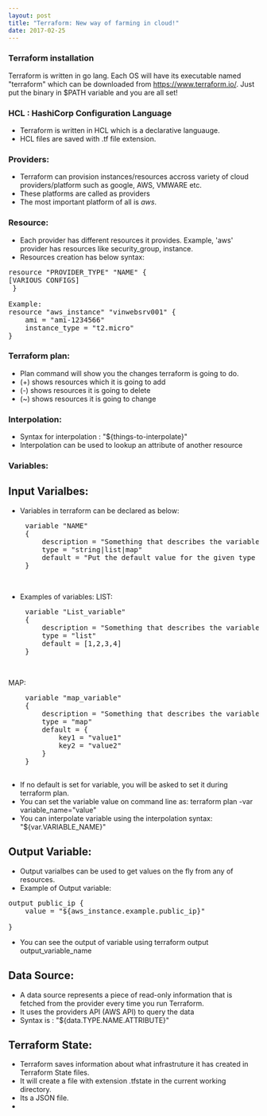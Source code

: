 ```yaml
---
layout: post
title: "Terraform: New way of farming in cloud!"
date: 2017-02-25
---
```


### Terraform installation

Terraform is written in go lang. Each OS will have its executable named "terraform" which can be downloaded from https://www.terraform.io/. Just put the binary in $PATH variable and you are all set!


### HCL : HashiCorp Configuration Language
- Terraform is written in HCL which is a declarative languauge.
- HCL files are saved with .tf file extension.

### Providers:
- Terraform can provision instances/resources accross variety of cloud providers/platform such as google, AWS, VMWARE etc.
- These platforms are called as providers
- The most important platform of all is *aws*.

### Resource:
- Each provider has different resources it provides. Example, 'aws' provider has resources like security_group, instance.
- Resources creation has below syntax:

<pre>
resource "PROVIDER_TYPE" "NAME" {
[VARIOUS CONFIGS]
 }

Example:
resource "aws_instance" "vinwebsrv001" {
	ami = "ami-1234566"
	instance_type = "t2.micro"
}
</pre> 

### Terraform plan:
- Plan command will show you the changes terraform is going to do.
- (+) shows resources which it is going to add
- (-) shows resources it is going to delete
- (~) shows resources it is going to change


### Interpolation:
- Syntax for interpolation : "${things-to-interpolate}"
- Interpolation can be used to lookup an attribute of another resource

### Variables:
## Input Varialbes:
- Variables in terraform can be declared as below:
<pre>
	variable "NAME"
 	{
 		description = "Something that describes the variable"
 		type = "string|list|map"
 		default = "Put the default value for the given type of varialbe" 
	}

 </pre>
- Examples of variables:
LIST:
<pre>
	variable "List_variable"
 	{
 		description = "Something that describes the variable"
 		type = "list"
 		default = [1,2,3,4]
	}

 </pre>

MAP:
<pre>
	variable "map_variable"
 	{
 		description = "Something that describes the variable"
 		type = "map"
 		default = {
 			key1 = "value1"
 			key2 = "value2"
 		}
	}
 </pre>

- If no default is set for variable, you will be asked to set it during terraform plan.
- You can set the variable value on command line as: terraform plan -var variable_name="value"
- You can interpolate variable using the interpolation syntax: "${var.VARIABLE_NAME}"

## Output Variable:
- Output varialbes can be used to get values on the fly from any of resources.
- Example of Output variable:
<pre>
output public_ip {
	value = "${aws_instance.example.public_ip}"

}
</pre>
- You can see the output of variable using terraform output output_variable_name

## Data Source:
- A data source represents a piece of read-only information that is fetched from the provider every time you run Terraform.
- It uses the providers API (AWS API) to query the data
- Syntax is : "${data.TYPE.NAME.ATTRIBUTE}"

## Terraform State:

- Terraform saves information about what infrastruture it has created in Terraform State files.
- It will create a file with extension .tfstate in the current working directory.
- Its a JSON file.
- 